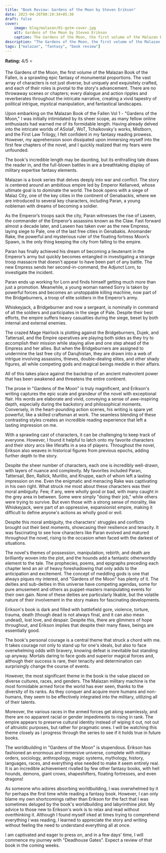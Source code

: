 ```yaml
---
title: "Book Review: Gardens of the Moon by Steven Erikson"
date: 2023-04-26T00:19:34+05:30
draft: false
cover: 
    image: blog/malazan/01-gotm-cover.jpg
    alt: Gardens of the Moon by Steven Erikson
    caption: The Gardens of the Moon, the first volume of the Malazan Book of the Fallen, is a sprawling epic fantasy of monumental proportions.
description: "The Gardens of the Moon, the first volume of the Malazan Book of the Fallen, is a sprawling epic fantasy of monumental proportions."
tags: ["malazan", "fantasy", "book review"]
---
```


**Rating:** 4/5 ⭐

The Gardens of the Moon, the first volume of the Malazan Book of the Fallen, is a sprawling epic fantasy of monumental proportions. The vast array of characters is not just diverse, but uniquely and exquisitely crafted, and each of their roles is pivotal to the story's advancement. There are no throwaway scenes or chapters; every dialogue and action ripples and reverberates throughout the intricate narrative, creating a vivid tapestry of political intrigue, mystical manipulation, and fantastical landscapes.

Upon embarking on the Malazan Book of the Fallen Vol 1 - "Gardens of the Moon," I was initially intimidated by its sheer scope, as many fellow online enthusiasts had warned me of its formidable length. Having already delved into the intricate worlds of ASoIaF, WoT, Tchaikovsky's works, Mistborn, and the First Law Trilogy, I felt confident in my fantasy reading prowess. However, my apprehension soon dissipated upon immersing myself into the first few chapters of the novel, and I quickly realized that my fears were unfounded.

The book's incredible length may be daunting, but its enthralling tale draws the reader in, and the full-blown battles in are a breathtaking display of military expertise fantasy elements.

Malazan is a book series that delves deeply into war and conflict. The story is centered around an ambitious empire led by Emperor Kellanved, whose ultimate goal is to dominate the world. The book opens with a siege of Malaz City, one of the key cities in the continent of Genabackis, where we are introduced to several key characters, including Paran, a young nobleman with dreams of becoming a soldier.

As the Emperor’s troops sack the city, Paran witnesses the rise of Laseen, the commander of the Emperor’s assassins known as the Claw. Fast forward almost a decade later, and Laseen has taken over as the new Empress, laying siege to Pale, one of the last free cities in Genabakis. Anomander Rake, the powerful and mysterious ruler of the floating fortress Moon’s Spawn, is the only thing keeping the city from falling to the empire.

Paran has finally achieved his dream of becoming a lieutenant in the Emperor’s army but quickly becomes entangled in investigating a strange troop massacre that doesn't appear to have been part of any battle. The new Empress sends her second-in-command, the Adjunct Lorn, to investigate the incident.

Paran ends up working for Lorn and finds himself getting much more than just a promotion. Meanwhile, a young woman named Sorry is taken by powerful forces and becomes an unstoppable killing machine, now part of the Bridgeburners, a troop of elite soldiers in the Emperor’s army.

Whiskeyjack, a Bridgeburner and now a sergeant, is nominally in command of all the soldiers and participates in the siege of Pale. Despite their best efforts, the empire suffers heavy casualties during the siege, beset by both internal and external enemies.

The crazed Mage Hairlock is plotting against the Bridgeburners, Dujek, and Tattersail, and the Empire operatives are playing both sides as they try to accomplish their mission while staying alive and one step ahead of the Empress and her allies. But when the Bridgeburners are assigned to undermine the last free city of Darujhistan, they are drawn into a web of intrigue involving assassins, thieves, double-dealing elites, and other shady figures, all while competing gods and magical beings meddle in their affairs.

All of this takes place against the backdrop of an ancient malevolent power that has been awakened and threatens the entire continent.

The prose in "Gardens of the Moon" is truly magnificent, and Erikson's writing captures the epic scale and grandeur of the novel with exceptional flair. His words are elaborate and vivid, conveying a sense of awe-inspiring depth, especially during the backstory and philosophical moments. Conversely, in the heart-pounding action scenes, his writing is spare yet powerful, like a skilled craftsman at work. The seamless blending of these contrasting styles creates an incredible reading experience that left a lasting impression on me.

With a sprawling cast of characters, it can be challenging to keep track of everyone. However, I found it helpful to latch onto my favorite characters and their story arcs like liferafts in a sea of players. Throughout the novel, Erikson also weaves in historical figures from previous epochs, adding further depth to the story.

Despite the sheer number of characters, each one is incredibly well-drawn, with layers of nuance and complexity. My favorites included Paran, Tattersail, Ben, Rallick, Murillio, and Kruppe, each of whom left a lasting impression on me. Even the enigmatic and menacing Rake was captivating in his own right. What struck me most about these characters was their moral ambiguity. Few, if any, were wholly good or bad, with many caught in the grey area in between. Some were simply "doing their job," while others were trying to survive. But even those with a strong sense of morality, like Whiskeyjack, were part of an oppressive, expansionist empire, making it difficult to define anyone's actions as wholly good or evil.

Despite this moral ambiguity, the characters' struggles and conflicts brought out their best moments, showcasing their resilience and tenacity. It was fascinating to see how characters like Paran evolved and matured throughout the novel, rising to the occasion when faced with the darkest of situations.

The novel's themes of possession, manipulation, rebirth, and death are brilliantly woven into the plot, and the hounds add a fantastic otherworldly element to the tale. The prophecies, poems, and epigraphs preceding each chapter lend an air of heavy foreshadowing that only adds to the anticipation and excitement. The concept of meddling gods is one that always piques my interest, and "Gardens of the Moon" has plenty of it. The deities and sub-deities in this universe have competing agendas, some for pure amusement and others as puppet-masters manipulating events for their own gain. None of these deities are particularly likable, but the volatile nature of their involvement in the story makes for fascinating developments.

Erikson's book is dark and filled with battlefield gore, violence, torture, trauma, death (though dead is not always final, and it can also mean undead), lost love, and despair. Despite this, there are glimmers of hope throughout, and Erikson implies that despite their many flaws, beings are essentially good.

The book's personal courage is a central theme that struck a chord with me. It takes courage not only to stand up for one's ideals, but also to face overwhelming odds with bravery, knowing defeat is inevitable but standing up anyway. Mortals daring to face gods and superior magical forces and, although their success is rare, their tenacity and determination can surprisingly change the course of events.

However, the most significant theme in the book is the value placed on diverse cultures, races, and genders. The Malazan military machine is the most formidable armed force the world has ever seen, thanks to the diversity of its ranks. As they conquer and acquire more humans and non-humans, they seem to be effectively integrated into the military, utilizing all of their talents.

Moreover, the various races in the armed forces get along seamlessly, and there are no apparent racial or gender impediments to rising in rank. The empire appears to preserve cultural identity instead of wiping it out, not out of altruistic purposes, but rather for pragmatic ones. I will be watching this theme closely as I progress through the series to see if it holds true in future books.

The worldbuilding in "Gardens of the Moon" is stupendous. Erikson has fashioned an enormous and immersive universe, complete with military orders, sociology, anthropology, magic systems, mythology, history, languages, races, and everything else needed to make it seem entirely real. It is an incredible achievement rivalled by few other fantasy books, with hell hounds, demons, giant crows, shapeshifters, floating fortresses, and even dragons!

As someone who adores absorbing worldbuilding, I was overwhelmed by it for perhaps the first time while reading a fantasy book. However, I can only blame my own shortcomings rather than Erikson for the fact that I was sometimes deluged by the book's worldbuilding and labyrinthine plot. My advice to those new to Erikson's work is to relax and read without overthinking it. Although I found myself irked at times trying to comprehend everything I was reading, I learned to appreciate the story and writing without feeling the need to understand everything all at once.

I am captivated and eager to press on, and in a few days' time, I will commence my journey with "Deadhouse Gates". Expect a review of that book in the coming weeks.
 